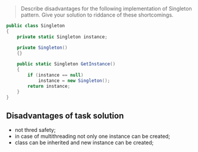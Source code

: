 > Describe disadvantages for the following implementation of Singleton pattern.
> Give your solution to riddance of these shortcomings.

```csharp
public class Singleton
{
    private static Singleton instance; 

    private Singleton()
    {}
 
    public static Singleton GetInstance()
    {
        if (instance == null)
            instance = new Singleton();
        return instance;
    }
}
```

## Disadvantages of task solution
- not thred safety;
- in case of multithreading not only one instance can be created;
- class can be inherited and new instance can be created;